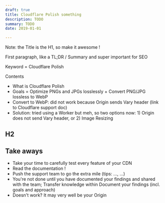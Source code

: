 ```yaml
---
draft: true
title: Cloudflare Polish something
description: TODO
summary: TODO
date: 2019-01-01

---
```


Note: the Title is the H1, so make it awesome !

First paragraph, like a TL;DR / Summary and super important for SEO

Keyword = Cloudflare Polish


Contents
- What is Cloudflare Polish
- Goals = Optimize PNGs and JPGs losslessly + Convert PNG/JPG lossless to WebP
- Convert to WebP: did not work because Origin sends Vary header (link to Cloudflare support doc)
- Solution: tried using a Worker but meh, so two options now: 1) Origin does not send Vary header, or 2) Image Resizing

## H2


## Take aways

- Take your time to carefully test every feature of your CDN
- Read the documentation !
- Push the support team to go the extra mile (tips: ..., ...)
- You're not done until you have documented your findings and shared with the team; Transfer knowledge within Document your findings (incl. goals and approach) 
- Doesn't work? It may very well be your Origin

